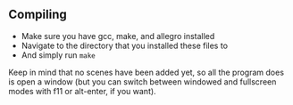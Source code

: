 ## Compiling
- Make sure you have gcc, make, and allegro installed
- Navigate to the directory that you installed these files to
- And simply run `make`

Keep in mind that no scenes have been added yet, so all the program does is open a window (but you can switch between windowed and fullscreen modes with f11 or alt-enter, if you want).
